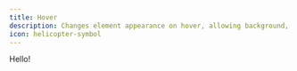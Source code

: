 ```yaml
---
title: Hover
description: Changes element appearance on hover, allowing background, shadows, and scale adjustments.
icon: helicopter-symbol
---
```


Hello!
